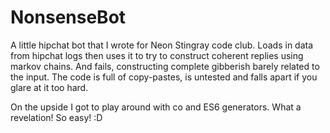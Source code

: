 NonsenseBot
===========

A little hipchat bot that I wrote for Neon Stingray code club. Loads in data from hipchat logs then uses it to try to construct coherent replies using markov chains. And fails, constructing complete gibberish barely related to the input. The code is full of copy-pastes, is untested and falls apart if you glare at it too hard. 

On the upside I got to play around with co and ES6 generators. What a revelation! So easy! :D
